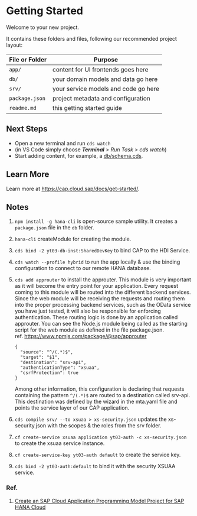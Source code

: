 # Getting Started

Welcome to your new project.

It contains these folders and files, following our recommended project layout:

File or Folder | Purpose
---------|----------
`app/` | content for UI frontends goes here
`db/` | your domain models and data go here
`srv/` | your service models and code go here
`package.json` | project metadata and configuration
`readme.md` | this getting started guide


## Next Steps

- Open a new terminal and run `cds watch` 
- (in VS Code simply choose _**Terminal** > Run Task > cds watch_)
- Start adding content, for example, a [db/schema.cds](db/schema.cds).


## Learn More

Learn more at https://cap.cloud.sap/docs/get-started/.

## Notes

1. `npm install -g hana-cli` is open-source sample utility. It creates a `package.json` file in the `db` folder.  
2. `hana-cli` createModule for creating the module.
3. `cds bind -2 yt03-db-inst:SharedDevKey` to bind CAP to the HDI Service.
4. `cds watch --profile hybrid` to run the app locally & use the binding configuration to connect to our remote HANA database.
5. `cds add approuter` to install the approuter. This module is very important as it will become the entry point for your application. 
    Every request coming to this module will be routed into the different backend services. Since the web module will be receiving the requests and routing them into the proper processing backend services, such as the OData service you have just tested, it will also be responsible for enforcing authentication.
    These routing logic is done by an application called approuter. You can see the Node.js module being called as the starting script for the web module as defined in the file package.json.
    <br> ref. https://www.npmjs.com/package/@sap/approuter
    <br>

    ```
    {
      "source": "^/(.*)$",
      "target": "$1",
      "destination": "srv-api",
      "authenticationType": "xsuaa",
      "csrfProtection": true
    }
    ```
    Among other information, this configuration is declaring that requests containing the pattern `^/(.*)$` are routed to a destination called srv-api. This destination was defined by the wizard in the mta.yaml file and points the service layer of our CAP application.

6. `cds compile srv/ --to xsuaa > xs-security.json` updates the xs-security.json with the scopes & the roles from the srv folder.
7. `cf create-service xsuaa application yt03-auth -c xs-security.json` to create the xsuaa service instance.
8. `cf create-service-key yt03-auth default` to create the service key.
9. `cds bind -2 yt03-auth:default` to bind it with the security XSUAA service.

### Ref.

1. [Create an SAP Cloud Application Programming Model Project for SAP HANA Cloud](https://developers.sap.com/tutorials/hana-cloud-cap-create-project.html)
